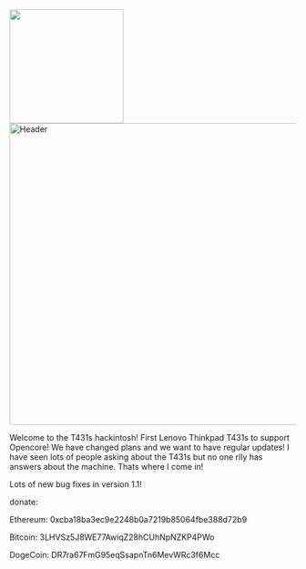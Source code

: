 <img src="https://t.ly/iAg3b" data-canonical-src="https://t.ly/iAg3b" width="200" height="200" />
<a href="https://ibb.co/Xt1FrQd"><img src="https://i.ibb.co/89qPLCR/Header.png" width="1255" height="530" alt="Header" border="0"></a>

Welcome to the T431s hackintosh! First Lenovo Thinkpad T431s to support Opencore! We have changed plans and we want to have regular updates! I have seen lots of people asking about the T431s but no one rlly has answers about the machine. Thats where I come in!

Lots of new bug fixes in version 1.1!

donate:

Ethereum: 0xcba18ba3ec9e2248b0a7219b85064fbe388d72b9

Bitcoin: 3LHVSz5J8WE77AwiqZ28hCUhNpNZKP4PWo

DogeCoin: DR7ra67FmG95eqSsapnTn6MevWRc3f6Mcc
  
